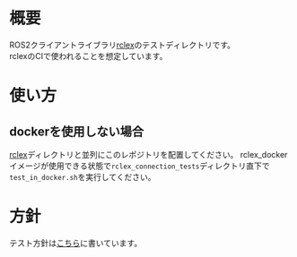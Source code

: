 # 概要
ROS2クライアントライブラリ[rclex](https://github.com/rclex/rclex)のテストディレクトリです。  
rclexのCIで使われることを想定しています。
# 使い方
## dockerを使用しない場合
[rclex](https://github.com/rclex/rclex)ディレクトリと並列にこのレポジトリを配置してください。
rclex_dockerイメージが使用できる状態で`rclex_connection_tests`ディレクトリ直下で`test_in_docker.sh`を実行してください。
# 方針
テスト方針は[こちら](https://docs.google.com/presentation/d/1JKKWJh-f0EvkdYsMfv1cXwphZdbnasCLiJnGNy0E4Z8/edit?usp=sharing)に書いています。
